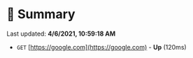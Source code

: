 # 📖 Summary
Last updated: **4/6/2021, 10:59:18 AM**

- `GET` [https://google.com](https://google.com) - **Up** (120ms)
